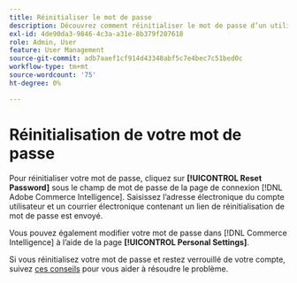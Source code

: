 ```yaml
---
title: Réinitialiser le mot de passe
description: Découvrez comment réinitialiser le mot de passe d’un utilisateur.
exl-id: 4de90da3-9846-4c3a-a31e-8b379f207618
role: Admin, User
feature: User Management
source-git-commit: adb7aaef1cf914d43348abf5c7e4bec7c51bed0c
workflow-type: tm+mt
source-wordcount: '75'
ht-degree: 0%

---
```


# Réinitialisation de votre mot de passe

Pour réinitialiser votre mot de passe, cliquez sur **[!UICONTROL Reset Password]** sous le champ de mot de passe de la page de connexion [!DNL Adobe Commerce Intelligence]. Saisissez l’adresse électronique du compte utilisateur et un courrier électronique contenant un lien de réinitialisation de mot de passe est envoyé.

Vous pouvez également modifier votre mot de passe dans [!DNL Commerce Intelligence] à l’aide de la page **[!UICONTROL Personal Settings]**.

Si vous réinitialisez votre mot de passe et restez verrouillé de votre compte, suivez [ces conseils](https://experienceleague.adobe.com/docs/commerce-knowledge-base/kb/troubleshooting/miscellaneous/troubleshooting-mbi-account-lockout.html?lang=fr) pour vous aider à résoudre le problème.

